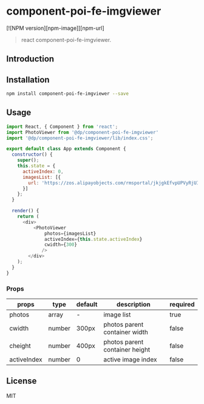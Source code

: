 # component-poi-fe-imgviewer

[![NPM version][npm-image]][npm-url]
> react component-poi-fe-imgviewer.

## Introduction


## Installation

```bash
npm install component-poi-fe-imgviewer --save
```

## Usage

```javascript
import React, { Component } from 'react';
import PhotoViewer from '@dp/component-poi-fe-imgviewer'
import '@dp/component-poi-fe-imgviewer/lib/index.css';

export default class App extends Component {
  constructor() {
    super();
    this.state = {
      activeIndex: 0,
      imagesList: [{
        url: 'https://zos.alipayobjects.com/rmsportal/jkjgkEfvpUPVyRjUImniVslZfWPnJuuZ.png'
      }]
    };
  }

  render() {
    return (
      <div>
          <PhotoViewer
              photos={imagesList}
              activeIndex={this.state.activeIndex}
              cwidth={300}
             />
        </div>
    );
  }
}
```
### Props

| props       | type         | default | description                 | required |
|-------------|--------------|---------|-----------------------------|----------|
| photos  | array  |  -  | image list | true |
| cwidth  | number  |  300px  | photos parent container width | false |
| cheight  | number  |  400px  | photos parent container height | false |
| activeIndex  | number  |  0 | active image index | false |

## License

MIT
